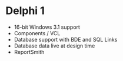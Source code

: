 # Delphi 1

- 16-bit Windows 3.1 support
- Components / VCL
- Database support with BDE and SQL Links
- Database data live at design time
- ReportSmith
